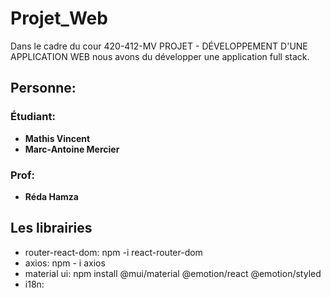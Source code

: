 # Projet_Web
Dans le cadre du cour 420-412-MV PROJET - DÉVELOPPEMENT D'UNE APPLICATION WEB nous avons du développer une application full stack. 

## Personne:
### Étudiant:
- **Mathis Vincent**
- **Marc-Antoine Mercier**

### Prof:
- **Réda Hamza**
## Les librairies
- router-react-dom: npm -i react-router-dom
- axios: npm - i axios
- material ui: npm install @mui/material @emotion/react @emotion/styled
- i18n: 
